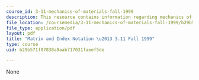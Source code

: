 ```yaml
---
course_id: 3-11-mechanics-of-materials-fall-1999
description: This resource contains information regarding mechanics of materials.
file_location: /coursemedia/3-11-mechanics-of-materials-fall-1999/b29b571f87838a9aab717031faeef5de_MIT3_11F99_index.pdf
file_type: application/pdf
layout: pdf
title: "Matrix and Index Notation \u2013 3.11 Fall 1999"
type: course
uid: b29b571f87838a9aab717031faeef5de

---
```

None